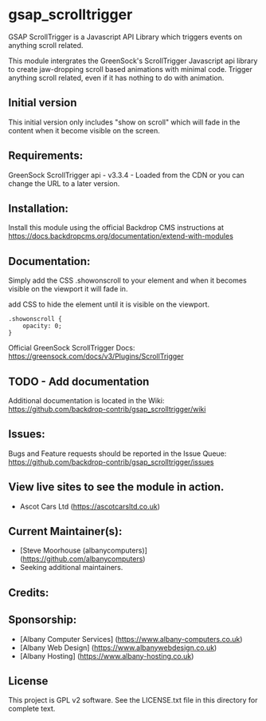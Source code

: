 # gsap_scrolltrigger
GSAP ScrollTrigger is a Javascript API Library which triggers events on anything scroll related.

This module intergrates the GreenSock's ScrollTrigger Javascript api library to create jaw-dropping scroll based animations with minimal code.
Trigger anything scroll related, even if it has nothing to do with animation.

## Initial version
This initial version only includes "show on scroll" which will fade in the content when it become visible on the screen.

## Requirements:
GreenSock ScrollTrigger api - v3.3.4 - Loaded from the CDN or you can change the URL to a later version.

## Installation:
Install this module using the official Backdrop CMS instructions at https://docs.backdropcms.org/documentation/extend-with-modules

## Documentation:
Simply add the CSS .showonscroll to your element and when it becomes visible on the viewport it will fade in.

add CSS to hide the element until it is visible on the viewport.
```
.showonscroll {
    opacity: 0;
}
```

Official GreenSock ScrollTrigger Docs: https://greensock.com/docs/v3/Plugins/ScrollTrigger

## TODO - Add documentation
Additional documentation is located in the Wiki: https://github.com/backdrop-contrib/gsap_scrolltrigger/wiki

## Issues:
Bugs and Feature requests should be reported in the Issue Queue: https://github.com/backdrop-contrib/gsap_scrolltrigger/issues

## View live sites to see the module in action.
 - Ascot Cars Ltd (https://ascotcarsltd.co.uk)

## Current Maintainer(s):
- [Steve Moorhouse (albanycomputers)] (https://github.com/albanycomputers)
- Seeking additional maintainers.

## Credits:

## Sponsorship:
 - [Albany Computer Services] (https://www.albany-computers.co.uk)
 - [Albany Web Design] (https://www.albanywebdesign.co.uk)
 - [Albany Hosting] (https://www.albany-hosting.co.uk)

## License
This project is GPL v2 software. See the LICENSE.txt file in this directory for complete text.
